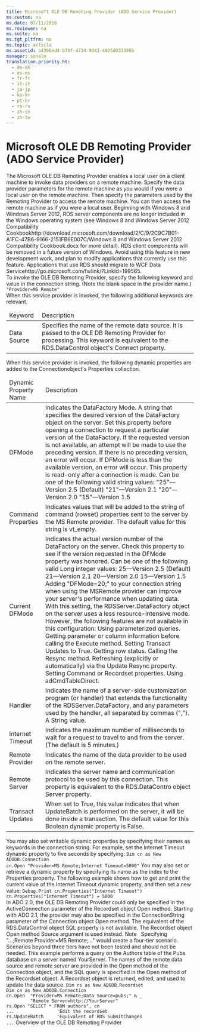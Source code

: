 ```yaml
---
title: Microsoft OLE DB Remoting Provider (ADO Service Provider)
ms.custom: na
ms.date: 07/11/2016
ms.reviewer: na
ms.suite: na
ms.tgt_pltfrm: na
ms.topic: article
ms.assetid: a4360ed4-b70f-4734-9041-4025d033346b
manager: sonalm
translation.priority.ht: 
  - de-de
  - es-es
  - fr-fr
  - it-it
  - ja-jp
  - ko-kr
  - pt-br
  - ru-ru
  - zh-cn
  - zh-tw
---
```

# Microsoft OLE DB Remoting Provider (ADO Service Provider)
<?xml version="1.0" encoding="utf-8"?>
<developerReferenceWithoutSyntaxDocument xmlns="http://ddue.schemas.microsoft.com/authoring/2003/5" xmlns:xlink="http://www.w3.org/1999/xlink" xmlns:xsi="http://www.w3.org/2001/XMLSchema-instance" xsi:schemaLocation="http://ddue.schemas.microsoft.com/authoring/2003/5 http://dduestorage.blob.core.windows.net/ddueschema/developer.xsd">
  <introduction>
    <para>The Microsoft OLE DB Remoting Provider enables a local user on a client machine to invoke data providers on a remote machine. Specify the data provider parameters for the remote machine as you would if you were a local user on the remote machine. Then specify the parameters used by the Remoting Provider to access the remote machine. You can then access the remote machine as if you were a local user.</para>
    <alert class="important">
      <para>Beginning with Windows 8 and Windows Server 2012, RDS server components are no longer included in the Windows operating system (see Windows 8 and <externalLink><linkText>Windows Server 2012 Compatibility Cookbook</linkText><linkUri>http://download.microsoft.com/download/2/C/9/2C9C7B01-A1FC-47B6-9166-2151FB6E007C/Windows 8 and Windows Server 2012 Compatibility Cookbook.docx</linkUri></externalLink> for more detail). RDS client components will be removed in a future version of Windows. Avoid using this feature in new development work, and plan to modify applications that currently use this feature. Applications that use RDS should migrate to  <externalLink><linkText>WCF Data Service</linkText><linkUri>http://go.microsoft.com/fwlink/?LinkId=199565</linkUri></externalLink>.</para>
    </alert>
  </introduction>
  <section>
    <title>Provider Keyword</title>
    <content>
      <para>To invoke the OLE DB Remoting Provider, specify the following keyword and value in the connection string. (Note the blank space in the provider name.)</para>
      <code>"Provider=<codeFeaturedElement>MS Remote</codeFeaturedElement>"</code>
    </content>
  </section>
  <section>
    <title>Additional Keywords</title>
    <content>
      <para>When this service provider is invoked, the following additional keywords are relevant.</para>
      <table xmlns:caps="http://schemas.microsoft.com/build/caps/2013/11">
        <thead>
          <tr>
            <TD>
              <para>Keyword</para>
            </TD>
            <TD>
              <para>Description</para>
            </TD>
          </tr>
        </thead>
        <tbody>
          <tr>
            <TD>
              <para>
                <legacyBold>Data Source</legacyBold>
              </para>
            </TD>
            <TD>
              <para>Specifies the name of the remote data source. It is passed to the OLE DB Remoting Provider for processing.</para>
              <para>This keyword is equivalent to the <legacyLink xlink:href="d85ea4fc-451c-436e-97b8-58f92b149dd0">RDS.DataControl</legacyLink> object's <legacyLink xlink:href="dbad5e77-b213-4eb8-aecf-d60f203fdb59">Connect</legacyLink> property.</para>
            </TD>
          </tr>
        </tbody>
      </table>
    </content>
  </section>
  <section>
    <title>Dynamic Properties</title>
    <content>
      <para>When this service provider is invoked, the following dynamic properties are added to the <legacyLink xlink:href="ef6b1824-5b12-43db-89d7-8f3d13896d4d">Connection</legacyLink>object's <legacyLink xlink:href="1d539aa8-ce0d-4418-ab03-8d0a3c1e9d82">Properties</legacyLink> collection.</para>
      <table xmlns:caps="http://schemas.microsoft.com/build/caps/2013/11">
        <thead>
          <tr>
            <TD>
              <para>Dynamic Property Name</para>
            </TD>
            <TD>
              <para>Description</para>
            </TD>
          </tr>
        </thead>
        <tbody>
          <tr>
            <TD>
              <para>
                <legacyBold>DFMode</legacyBold>
              </para>
            </TD>
            <TD>
              <para>Indicates the DataFactory Mode. A string that specifies the desired version of the <legacyLink xlink:href="e75240c2-b749-471e-b6ea-98cae232efbe">DataFactory</legacyLink> object on the server. Set this property before opening a connection to request a particular version of the <legacyBold>DataFactory</legacyBold>. If the requested version is not available, an attempt will be made to use the preceding version. If there is no preceding version, an error will occur. If <legacyBold>DFMode</legacyBold> is less than the available version, an error will occur. This property is read-only after a connection is made.</para>
              <para>Can be one of the following valid string values:  </para>
              <list class="bullet">
                <listItem>
                  <para>"25"—Version 2.5 (Default)</para>
                </listItem>
                <listItem>
                  <para>"21"—Version 2.1</para>
                </listItem>
                <listItem>
                  <para>"20"—Version 2.0</para>
                </listItem>
                <listItem>
                  <para>"15"—Version 1.5</para>
                </listItem>
              </list>
            </TD>
          </tr>
          <tr>
            <TD>
              <para>
                <legacyBold>Command Properties</legacyBold>
              </para>
            </TD>
            <TD>
              <para>Indicates values that will be added to the string of command (rowset) properties sent to the server by the MS Remote provider. The default value for this string is vt_empty.</para>
            </TD>
          </tr>
          <tr>
            <TD>
              <para>
                <legacyBold>Current DFMode</legacyBold>
              </para>
            </TD>
            <TD>
              <para>Indicates the actual version number of the <legacyBold>DataFactory</legacyBold> on the server. Check this property to see if the version requested in the <legacyBold>DFMode</legacyBold> property was honored.</para>
              <para>Can be one of the following valid Long integer values:  </para>
              <list class="bullet">
                <listItem>
                  <para>25—Version 2.5 (Default)</para>
                </listItem>
                <listItem>
                  <para>21—Version 2.1</para>
                </listItem>
                <listItem>
                  <para>20—Version 2.0</para>
                </listItem>
                <listItem>
                  <para>15—Version 1.5</para>
                </listItem>
              </list>
              <para>Adding "DFMode=20;" to your connection string when using the <legacyBold>MSRemote</legacyBold> provider can improve your server's performance when updating data. With this setting, the <legacyBold>RDSServer.DataFactory</legacyBold> object on the server uses a less resource-intensive mode. However, the following features are not available in this configuration:   </para>
              <list class="bullet">
                <listItem>
                  <para>Using parameterized queries.</para>
                </listItem>
                <listItem>
                  <para>Getting parameter or column information before calling the <legacyBold>Execute</legacyBold> method.</para>
                </listItem>
                <listItem>
                  <para>Setting <legacyBold>Transact Updates</legacyBold> to <languageKeyword>True</languageKeyword>.</para>
                </listItem>
                <listItem>
                  <para>Getting row status.</para>
                </listItem>
                <listItem>
                  <para>Calling the <legacyBold>Resync</legacyBold> method.</para>
                </listItem>
                <listItem>
                  <para>Refreshing (explicitly or automatically) via the <legacyBold>Update Resync</legacyBold> property.</para>
                </listItem>
                <listItem>
                  <para>Setting <legacyBold>Command</legacyBold> or <legacyBold>Recordset</legacyBold> properties.</para>
                </listItem>
                <listItem>
                  <para>Using <legacyBold>adCmdTableDirect</legacyBold>.</para>
                </listItem>
              </list>
            </TD>
          </tr>
          <tr>
            <TD>
              <para>
                <legacyBold>Handler</legacyBold>
              </para>
            </TD>
            <TD>
              <para>Indicates the name of a server-side customization program (or handler) that extends the functionality of the <legacyLink xlink:href="e75240c2-b749-471e-b6ea-98cae232efbe">RDSServer.DataFactory</legacyLink>, and any parameters used by the handler<legacyItalic>,</legacyItalic> all separated by commas (","). A <languageKeyword>String</languageKeyword> value.</para>
            </TD>
          </tr>
          <tr>
            <TD>
              <para>
                <legacyBold>Internet Timeout</legacyBold>
              </para>
            </TD>
            <TD>
              <para>Indicates the maximum number of milliseconds to wait for a request to travel to and from the server. (The default is 5 minutes.)</para>
            </TD>
          </tr>
          <tr>
            <TD>
              <para>
                <legacyBold>Remote Provider</legacyBold>
              </para>
            </TD>
            <TD>
              <para>Indicates the name of the data provider to be used on the remote server.</para>
            </TD>
          </tr>
          <tr>
            <TD>
              <para>
                <legacyBold>Remote Server</legacyBold>
              </para>
            </TD>
            <TD>
              <para>Indicates the server name and communication protocol to be used by this connection. This property is equivalent to the <legacyLink xlink:href="d85ea4fc-451c-436e-97b8-58f92b149dd0">RDS.DataContro</legacyLink> object <legacyLink xlink:href="d2727ce7-da9f-4271-ae3c-9334ef477c14">Server</legacyLink> property.</para>
            </TD>
          </tr>
          <tr>
            <TD>
              <para>
                <legacyBold>Transact Updates</legacyBold>
              </para>
            </TD>
            <TD>
              <para>When set to <languageKeyword>True</languageKeyword>, this value indicates that when <legacyLink xlink:href="23f9314c-b027-4a51-aeae-50caa2977740">UpdateBatch</legacyLink> is performed on the server, it will be done inside a transaction. The default value for this Boolean dynamic property is <languageKeyword>False</languageKeyword>.</para>
            </TD>
          </tr>
        </tbody>
      </table>
      <para>You may also set writable dynamic properties by specifying their names as keywords in the connection string. For example, set the <legacyBold>Internet Timeout</legacyBold> dynamic property to five seconds by specifying:</para>
      <code>Dim cn as New ADODB.Connection
cn.Open "Provider=MS Remote;Internet Timeout=5000"</code>
      <para>You may also set or retrieve a dynamic property by specifying its name as the index to the <legacyBold>Properties</legacyBold> property. The following example shows how to get and print the current value of the <legacyBold>Internet Timeout</legacyBold> dynamic property, and then set a new value:</para>
      <code>Debug.Print cn.Properties("Internet Timeout")
cn.Properties("Internet Timeout") = 5000</code>
    </content>
  </section>
  <languageReferenceRemarks>
    <content>
      <para>In ADO 2.0, the OLE DB Remoting Provider could only be specified in the <legacyItalic>ActiveConnection</legacyItalic> parameter of the <legacyLink xlink:href="ede1415f-c3df-4cc5-a05b-2576b2b84b60">Recordset</legacyLink> object <legacyBold>Open</legacyBold> method. Starting with ADO 2.1, the provider may also be specified in the <legacyItalic>ConnectionString </legacyItalic>parameter of the <legacyLink xlink:href="ef6b1824-5b12-43db-89d7-8f3d13896d4d">Connection</legacyLink> object <legacyBold>Open</legacyBold> method.</para>
      <para>The equivalent of the <legacyBold>RDS.DataControl</legacyBold> object <legacyLink xlink:href="e0dabf23-a159-4fe5-a962-3df544a21f5c">SQL</legacyLink> property is not available. The <legacyLink xlink:href="ede1415f-c3df-4cc5-a05b-2576b2b84b60">Recordset</legacyLink> object <legacyBold>Open</legacyBold> method <legacyItalic>Source </legacyItalic>argument is used instead.</para>
      <para>
        <embeddedLabel>Note</embeddedLabel>   Specifying "...;Remote Provider=MS Remote;..." would create a four-tier scenario. Scenarios beyond three tiers have not been tested and should not be needed.</para>
    </content>
  </languageReferenceRemarks>
  <codeExample>
    <description>
      <content>
        <para>This example performs a query on the <legacyBold>Authors</legacyBold> table of the <legacyBold>Pubs</legacyBold> database on a server named <legacyItalic>YourServer</legacyItalic>. The names of the remote data source and remote server are provided in the <legacyLink xlink:href="663defab-5545-4973-9036-24d5882c9737">Open</legacyLink> method of the<legacyLink xlink:href="ef6b1824-5b12-43db-89d7-8f3d13896d4d"> Connection</legacyLink> object, and the SQL query is specified in the<legacyLink xlink:href="3236749c-4b71-4235-89e2-ccdfaaa9319d"> Open</legacyLink> method of the <legacyLink xlink:href="ede1415f-c3df-4cc5-a05b-2576b2b84b60">Recordset</legacyLink> object. A <legacyBold>Recordset</legacyBold> object is returned, edited, and used to update the data source.</para>
      </content>
    </description>
    <code>Dim rs as New ADODB.Recordset
Dim cn as New ADODB.Connection
cn.Open  "<codeFeaturedElement>Provider</codeFeaturedElement>=MS Remote;<codeFeaturedElement>Data Source</codeFeaturedElement>=pubs;" &amp; _
         "<codeFeaturedElement>Remote Server</codeFeaturedElement>=http://YourServer"
rs.<codeFeaturedElement>Open</codeFeaturedElement> "SELECT * FROM authors", cn
...                'Edit the recordset
rs.<codeFeaturedElement>UpdateBatch</codeFeaturedElement>     'Equivalent of RDS <codeFeaturedElement>SubmitChanges</codeFeaturedElement>
...</code>
  </codeExample>
  <relatedTopics>
<legacyLink xlink:href="4083b72f-68c4-4252-b366-abb70db5ca2b">Overview of the OLE DB Remoting Provider</legacyLink>
</relatedTopics>
</developerReferenceWithoutSyntaxDocument>